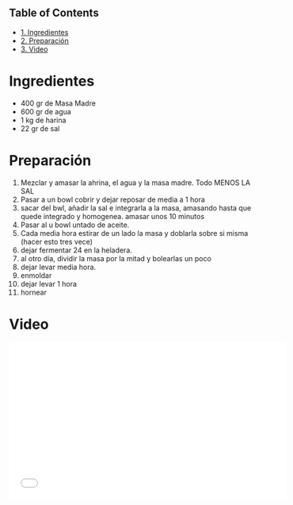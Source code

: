 <!--
.. title: Panes De Masa madre
.. slug: panes-de-masa-madre
.. date: 2022-12-27 20:47:00 UTC-03:00
.. tags: "harinas"
.. category: "Panes"
.. link: 
.. description: Panes de Masa Madre 
.. type: text
-->

<div id="table-of-contents">
<h2>Table of Contents</h2>
<div id="text-table-of-contents">
<ul>
<li><a href="#sec-1">1. Ingredientes</a></li>
<li><a href="#sec-2">2. Preparación</a></li>
<li><a href="#sec-3">3. Video</a></li>
</ul>
</div>
</div>

# Ingredientes<a id="sec-1"></a>

-   400 gr de Masa Madre
-   600 gr de agua
-   1 kg de harina
-   22 gr de sal

# Preparación<a id="sec-2"></a>

1.  Mezclar y amasar la ahrina, el agua y la masa madre. Todo MENOS LA SAL
2.  Pasar a un bowl cobrir y dejar reposar de media a 1 hora
3.  sacar del bwl, añadir la sal e integrarla a la masa, amasando hasta que quede integrado y homogenea. amasar unos 10 minutos
4.  Pasar al u bowl untado de aceite.
5.  Cada media hora estirar de un lado la masa y doblarla sobre si misma (hacer esto tres vece)
6.  dejar fermentar 24 en la heladera.
7.  al otro día, dividir la masa por la mitad y bolearlas un poco
8.  dejar levar media hora.
9.  enmoldar
10. dejar levar 1 hora
11. hornear

# Video<a id="sec-3"></a>

<html>
<iframe width="560" height="315" src="//www.youtube.com/embed/8DsZjNJFafc" frameborder="0" allowfullscreen></iframe>
</html>
